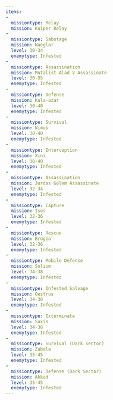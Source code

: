 ```yaml
---
items:
-
  missiontype: Relay
  mission: Kuiper Relay
-
  missiontype: Sabotage
  mission: Naeglar
  level: 30-34
  enemytype: Infested
-
  missiontype: Assassination
  mission: Mutalist Alad V Assassinate
  level: 30-35
  enemytype: Infested
-
  missiontype: Defense
  mission: Kala-azar
  level: 30-40
  enemytype: Infested
-
  missiontype: Survival
  mission: Nimus
  level: 30-40
  enemytype: Infested
-
  missiontype: Interception
  mission: Xini
  level: 30-40
  enemytype: Infested
-
  missiontype: Assassination
  mission: Jordas Golem Assassinate
  level: 32-34
  enemytype: Infested
-
  missiontype: Capture
  mission: Isos
  level: 32-36
  enemytype: Infested
-
  missiontype: Rescue
  mission: Brugia
  level: 32-36
  enemytype: Infested
-
  missiontype: Mobile Defense
  mission: Solium
  level: 34-38
  enemytype: Infested
-
  missiontype: Infested Salvage
  mission: Oestrus
  level: 34-38
  enemytype: Infested
-
  missiontype: Exterminate
  mission: Saxis
  level: 34-38
  enemytype: Infested
-
  missiontype: Survival (Dark Sector)
  mission: Zabala
  level: 35-45
  enemytype: Infested
-
  missiontype: Defense (Dark Sector)
  mission: Akkad
  level: 35-45
  enemytype: Infested
---
```

 